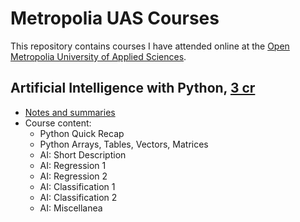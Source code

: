 # Metropolia UAS Courses
This repository contains courses I have attended online at the [Open Metropolia University of Applied Sciences](https://www.metropolia.fi/en/academics/open-university-courses/nonstop-virtual-studies-information-and-communication-technology).

## Artificial Intelligence with Python, [3 cr](https://hakija.oma.metropolia.fi/#2854)

- [Notes and summaries](/Artificial%20Intelligence%20with%20Python/)
- Course content:
    - Python Quick Recap
    - Python Arrays, Tables, Vectors, Matrices
    - AI: Short Description
    - AI: Regression 1
    - AI: Regression 2
    - AI: Classification 1
    - AI: Classification 2
    - AI: Miscellanea

